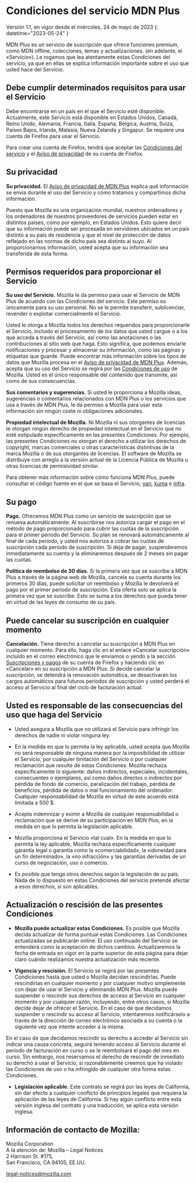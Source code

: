 ﻿# Condiciones del servicio MDN Plus

Versión 1.1, en vigor desde el miércoles, 24 de mayo de 2023
{: datetime="2023-05-24" }

MDN Plus es un servicio de suscripción que ofrece funciones premium, como MDN offline, colecciones, temas y actualizaciones. (en adelante, el «Servicio»). Le rogamos que lea atentamente estas Condiciones del servicio, ya que en ellas se explica información importante sobre el uso que usted hace del Servicio.

## Debe cumplir determinados requisitos para usar el Servicio

Debe encontrarse en un país en el que el Servicio esté disponible. Actualmente, este Servicio está disponible en Estados Unidos, Canadá, Reino Unido, Alemania, Francia, Italia, España, Bélgica, Austria, Suiza, Países Bajos, Irlanda, Malasia, Nueva Zelanda y Singapur. Se requiere una cuenta de Firefox para usar el Servicio.

Para crear una cuenta de Firefox, tendrá que aceptar las [Condiciones del servicio](https://www.mozilla.org/about/legal/terms/services/) y el [Aviso de privacidad](https://www.mozilla.org/privacy/firefox/) de su cuenta de Firefox.

## Su privacidad

__Su privacidad.__ El [Aviso de privacidad de MDN Plus](https://www.mozilla.org/privacy/mdn-plus/) explica qué información se envía durante el uso del Servicio y cómo tratamos y compartimos dicha información.

Puesto que Mozilla es una organización mundial, nuestros ordenadores y los ordenadores de nuestros proveedores de servicios pueden estar en distintos países, como por ejemplo, en Estados Unidos. Esto quiere decir que su información puede ser procesada en servidores ubicados en un país distinto a su país de residencia y que el nivel de protección de datos reflejado en las normas de dicho país sea distinto al suyo. Al proporcionarnos información, usted acepta que su información sea transferida de esta forma.

## Permisos requeridos para proporcionar el Servicio

__Su uso del Servicio.__ Mozilla le da permiso para usar el Servicio de MDN Plus de acuerdo con las Condiciones del servicio. Este permiso es únicamente para su uso personal. No se le permite transferir, sublicenciar, revender o explotar comercialmente el Servicio.

Usted le otorga a Mozilla todos los derechos requeridos para proporcionarle el Servicio, incluido el procesamiento de los datos que usted cargue o a los que acceda a través del Servicio, así como las anotaciones o las contribuciones al sitio web que haga. Esto significa, que podemos enviarle notificaciones y procesar y almacenar su información, como las páginas y etiquetas que guarde. Puede encontrar más información sobre los tipos de datos que Mozilla procesa en el [Aviso de privacidad de MDN Plus](https://www.mozilla.org/privacy/mdn-plus/).
Además, acepta que su uso del Servicio se regirá por las [Condiciones de uso](https://www.mozilla.org/about/legal/acceptable-use/) de Mozilla. Usted es el único responsable del contenido que transmite, así como de sus consecuencias.

__Sus comentarios y sugerencias.__ Si usted le proporciona a Mozilla ideas, sugerencias o comentarios relacionados con MDN Plus o los servicios que usa a través de MDN Plus, le da permiso a Mozilla para usar esta información sin ningún coste ni obligaciones adicionales.

__Propiedad intelectual de Mozilla.__ Ni Mozilla ni sus otorgantes de licencias le otorgan ningún derecho de propiedad intelectual en el Servicio que no esté estipulado específicamente en las presentes Condiciones. Por ejemplo, las presentes Condiciones no otorgan el derecho a utilizar los derechos de copyright, marcas comerciales u otras características distintivas de la marca Mozilla o de sus otorgantes de licencias. El software de Mozilla se distribuye con arreglo a la versión actual de la Licencia Pública de Mozilla u otras licencias de permisividad similar.

Para obtener más información sobre cómo funciona MDN Plus, puede consultar el código fuente en el que se basa el Servicio, [yari](https://github.com/mdn/yari), [kuma](https://github.com/mdn/kuma) e [infra](https://github.com/mdn/infra).

## Su pago

__Pago.__ Ofrecemos MDN Plus como un servicio de suscripción que se renueva automáticamente. Al suscribirse nos autoriza cargar el pago en el método de pago proporcionado para cubrir las cuotas de la suscripción para el primer período del Servicio. Su plan se renovará automáticamente al final de cada período, y usted nos autoriza a cobrar las cuotas de suscripción cada período de suscripción. Si deja de pagar, suspenderemos inmediatamente su cuenta y la eliminaremos después de 2 meses sin pagar las cuotas.

__Política de reembolso de 30 días.__ Si la primera vez que se suscribe a MDN Plus a través de la página web de Mozilla, cancela su cuenta durante los primeros 30 días, puede solicitar un reembolso y Mozilla le devolverá el pago por el primer período de suscripción. Esta oferta solo se aplica la primera vez que se suscribe. Esto se suma a los derechos que pueda tener en virtud de las leyes de consumo de su país.

## Puede cancelar su suscripción en cualquier momento

__Cancelación.__ Tiene derecho a cancelar su suscripción a MDN Plus en cualquier momento. Para ello, haga clic en el enlace «Cancelar suscripción» incluido en el correo electrónico que le enviamos o yendo a la sección [Suscripciones y pagos](https://subscriptions.firefox.com) de su cuenta de Firefox y haciendo clic en «Cancelar» en su suscripción a MDN Plus. Si decide cancelar la suscripción, se detendrá la renovación automática, se desactivarán los cargos automáticos para futuros períodos de suscripción y usted perderá el acceso al Servicio al final del ciclo de facturación actual.

## Usted es responsable de las consecuencias del uso que haga del Servicio

* Usted asegura a Mozilla que no utilizará el Servicio para infringir los derechos de nadie ni violar ninguna ley.

* En la medida en que lo permita la ley aplicable, usted acepta que Mozilla no será responsable de ninguna manera por la imposibilidad de utilizar el Servicio, por cualquier limitación del Servicio o por cualquier reclamación que resulte de estas Condiciones. Mozilla rechaza específicamente lo siguiente: daños indirectos, especiales, incidentales, consecuentes o ejemplares, así como daños directos o indirectos por pérdida de fondo de comercio, paralización del trabajo, pérdida de beneficios, pérdida de datos o mal funcionamiento del ordenador. Cualquier responsabilidad de Mozilla en virtud de este acuerdo está limitada a 500 $.

* Acepta indemnizar y eximir a Mozilla de cualquier responsabilidad o reclamación que se derive de su participación en MDN Plus, en la medida en que lo permita la legislación aplicable.

* Mozilla proporciona el Servicio «tal cual». En la medida en que lo permita la ley aplicable, Mozilla rechaza específicamente cualquier garantía legal o garantía como la «comerciabilidad», la «idoneidad para un fin determinado», la «no infracción» y las garantías derivadas de un curso de negociación, uso o comercio.

* Es posible que tenga otros derechos según la legislación de su país. Nada de lo dispuesto en estas Condiciones del servicio pretende afectar a esos derechos, si son aplicables.

## Actualización o rescisión de las presentes Condiciones

* __Mozilla puede actualizar estas Condiciones.__ Es posible que Mozilla decida actualizar de forma puntual estas Condiciones. Las Condiciones actualizadas se publicarán online. El uso continuado del Servicio se entenderá como la aceptación de dichos cambios. Actualizaremos la fecha de entrada en vigor en la parte superior de esta página para dejar claro cuándo realizamos nuestra actualización más reciente.

* __Vigencia y rescisión.__ El Servicio se regirá por las presentes Condiciones hasta que usted o Mozilla decidan rescindirlas. Puede rescindirlas en cualquier momento y por cualquier motivo simplemente con dejar de usar el Servicio y eliminando MDN Plus. Mozilla puede suspender o rescindir sus derechos de acceso al Servicio en cualquier momento y por cualquier razón, incluyendo, entre otros casos, si Mozilla decide dejar de ofrecer el Servicio. En el caso de que decidamos suspender o rescindir su acceso al Servicio, intentaremos notificárselo a través de la dirección de correo electrónico asociada a su cuenta o la siguiente vez que intente acceder a la misma.

En el caso de que decidamos rescindir su derecho a acceder al Servicio sin indicar una causa concreta, seguirá teniendo acceso al Servicio durante el período de facturación en curso o se le reembolsará el pago del mes en curso. Sin embargo, nos reservamos el derecho de rescindir de inmediato su derecho a usar el Servicio, si razonablemente creemos que ha violado las Condiciones de uso o ha infringido de cualquier otra forma estas Condiciones.

* __Legislación aplicable.__ Este contrato se regirá por las leyes de California, sin dar efecto a cualquier conflicto de principios legales que requiera la aplicación de las leyes de California. Si hay algún conflicto entre esta versión inglesa del contrato y una traducción, se aplica esta versión inglesa.

## Información de contacto de Mozilla:

Mozilla Corporation  
A la atención de: Mozilla – Legal Notices  
2 Harrison St. #175,  
San Francisco, CA 94105, EE.UU.  

legal-notices@mozilla.com
